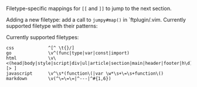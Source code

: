 Filetype-specific mappings for `[[` and `]]` to jump to the next section.

Adding a new filetype: add a call to `jumpy#map()` in `ftplugin/<ft>.vim.
Currently supported filetype with their patterns:

Currently supported filetypes:
<!-- Note: generate with tbl script -->

    css             ^[^ \t{}/] 
    go              \v^(func|type|var|const|import) 
    html            \v\<(head|body|style|script|div|ul|article|section|main|header|footer|h\d)[> ] 
    javascript      \v^\s*(function\(|var \w*\s+\=\s+function\() 
    markdown        \v(^\=\=\=|^---|^#{1,6}) 
